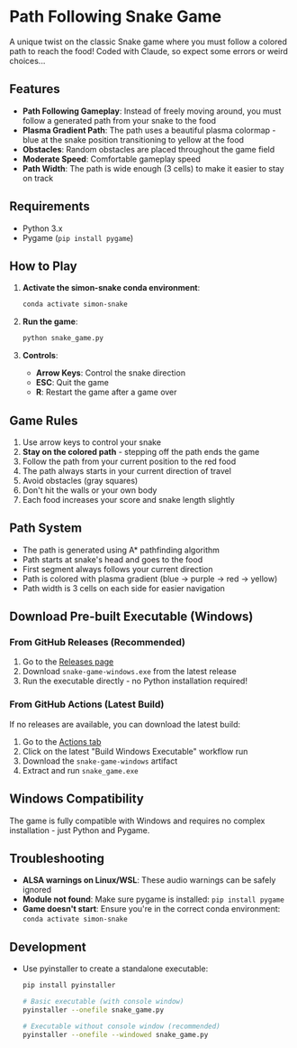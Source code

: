 # Path Following Snake Game

A unique twist on the classic Snake game where you must follow a colored path to reach the food!
Coded with Claude, so expect some errors or weird choices...

## Features

- **Path Following Gameplay**: Instead of freely moving around, you must follow a generated path from your snake to the food
- **Plasma Gradient Path**: The path uses a beautiful plasma colormap - blue at the snake position transitioning to yellow at the food
- **Obstacles**: Random obstacles are placed throughout the game field
- **Moderate Speed**: Comfortable gameplay speed
- **Path Width**: The path is wide enough (3 cells) to make it easier to stay on track

## Requirements

- Python 3.x
- Pygame (`pip install pygame`)

## How to Play

1. **Activate the simon-snake conda environment**:
   ```bash
   conda activate simon-snake
   ```

2. **Run the game**:
   ```bash
   python snake_game.py
   ```

3. **Controls**:
   - **Arrow Keys**: Control the snake direction
   - **ESC**: Quit the game
   - **R**: Restart the game after a game over

## Game Rules

1. Use arrow keys to control your snake
2. **Stay on the colored path** - stepping off the path ends the game
3. Follow the path from your current position to the red food
4. The path always starts in your current direction of travel
5. Avoid obstacles (gray squares)
6. Don't hit the walls or your own body
7. Each food increases your score and snake length slightly

## Path System

- The path is generated using A* pathfinding algorithm
- Path starts at snake's head and goes to the food
- First segment always follows your current direction
- Path is colored with plasma gradient (blue → purple → red → yellow)
- Path width is 3 cells on each side for easier navigation

## Download Pre-built Executable (Windows)

### From GitHub Releases (Recommended)
1. Go to the [Releases page](../../releases)
2. Download `snake-game-windows.exe` from the latest release
3. Run the executable directly - no Python installation required!

### From GitHub Actions (Latest Build)
If no releases are available, you can download the latest build:
1. Go to the [Actions tab](../../actions)
2. Click on the latest "Build Windows Executable" workflow run
3. Download the `snake-game-windows` artifact
4. Extract and run `snake_game.exe`

## Windows Compatibility

The game is fully compatible with Windows and requires no complex installation - just Python and Pygame.

## Troubleshooting

- **ALSA warnings on Linux/WSL**: These audio warnings can be safely ignored
- **Module not found**: Make sure pygame is installed: `pip install pygame`
- **Game doesn't start**: Ensure you're in the correct conda environment: `conda activate simon-snake`

## Development

- Use pyinstaller to create a standalone executable:
  ```bash
  pip install pyinstaller
  ```

  ```bash
  # Basic executable (with console window)
  pyinstaller --onefile snake_game.py
  
  # Executable without console window (recommended)
  pyinstaller --onefile --windowed snake_game.py
  ```